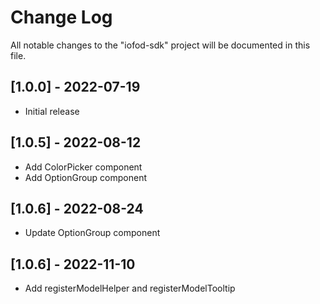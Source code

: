 # Change Log

All notable changes to the "iofod-sdk" project will be documented in this file.

## [1.0.0] - 2022-07-19

- Initial release

## [1.0.5] - 2022-08-12

- Add ColorPicker component
- Add OptionGroup component

## [1.0.6] - 2022-08-24

- Update OptionGroup component

## [1.0.6] - 2022-11-10

- Add registerModelHelper and registerModelTooltip
